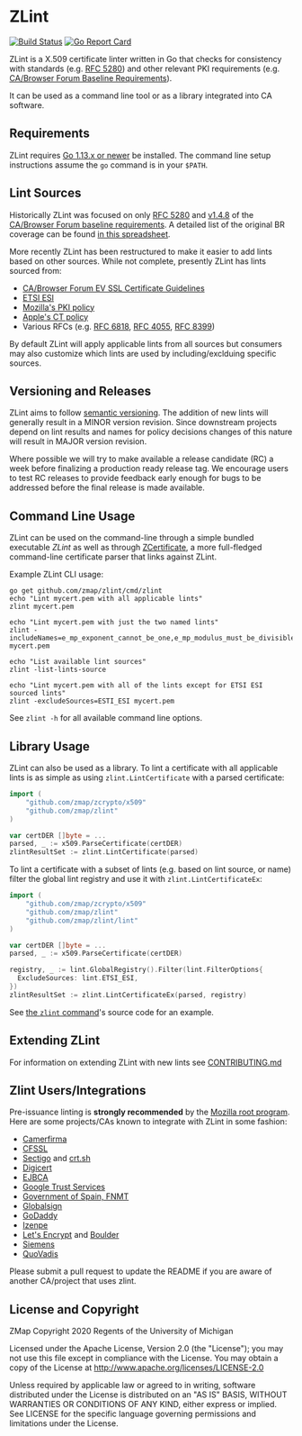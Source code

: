 ZLint
=====

[![Build Status](https://travis-ci.org/zmap/zlint.svg?branch=master)](https://travis-ci.org/zmap/zlint)
[![Go Report Card](https://goreportcard.com/badge/github.com/zmap/zlint)](https://goreportcard.com/report/github.com/zmap/zlint)

ZLint is a X.509 certificate linter written in Go that checks for consistency
with standards (e.g. [RFC 5280]) and other relevant PKI requirements (e.g.
[CA/Browser Forum Baseline Requirements][BR v1.4.8]).

It can be used as a command line tool or as a library integrated into CA
software.

[RFC 5280]: https://www.ietf.org/rfc/rfc5280.txt
[BR v1.4.8]: https://cabforum.org/wp-content/uploads/CA-Browser-Forum-BR-1.4.8.pdf

Requirements
------------

ZLint requires [Go 1.13.x or newer](https://golang.org/doc/install) be
installed. The command line setup instructions assume the `go` command is in
your `$PATH`.

Lint Sources
------------

Historically ZLint was focused on only [RFC 5280] and [v1.4.8][BR v1.4.8] of the
[CA/Browser Forum baseline requirements][BRs]. A detailed list of the original
BR coverage can be found [in this spreadsheet][Coverage Spreadsheet].

More recently ZLint has been restructured to make it easier to add lints based
on other sources. While not complete, presently ZLint has lints sourced from:

* [CA/Browser Forum EV SSL Certificate Guidelines][CABF EV]
* [ETSI ESI]
* [Mozilla's PKI policy][MozPolicy]
* [Apple's CT policy][AppleCT]
* Various RFCs (e.g. [RFC 6818], [RFC 4055], [RFC 8399])

By default ZLint will apply applicable lints from all sources but consumers may
also customize which lints are used by including/exclduing specific sources.

[BRs]: https://cabforum.org/baseline-requirements-documents/
[Coverage Spreadsheet]: https://docs.google.com/spreadsheets/d/1ywp0op9mkTaggigpdF2YMTubepowJ50KQBhc_b00e-Y
[CABF EV]: https://cabforum.org/extended-validation/
[MozPolicy]: https://github.com/mozilla/pkipolicy
[ETSI ESI]: https://www.etsi.org/technologies/digital-signature
[AppleCT]: https://support.apple.com/en-us/HT205280
[RFC 6818]: https://www.ietf.org/rfc/rfc6818.txt
[RFC 4055]: https://www.ietf.org/rfc/rfc4055.txt
[RFC 8399]: https://www.ietf.org/rfc/rfc8399.txt


Versioning and Releases
-----------------------

ZLint aims to follow [semantic versioning](https://semver.org/). The addition of
new lints will generally result in a MINOR version revision. Since downstream
projects depend on lint results and names for policy decisions changes of this
nature will result in MAJOR version revision.

Where possible we will try to make available a release candidate (RC) a week
before finalizing a production ready release tag. We encourage users to test RC
releases to provide feedback early enough for bugs to be addressed before the
final release is made available.


Command Line Usage
------------------

ZLint can be used on the command-line through a simple bundled executable
_ZLint_ as well as through
[ZCertificate](https://github.com/zmap/zcertificate), a more full-fledged
command-line certificate parser that links against ZLint.

Example ZLint CLI usage:

	go get github.com/zmap/zlint/cmd/zlint
	echo "Lint mycert.pem with all applicable lints"
	zlint mycert.pem

	echo "Lint mycert.pem with just the two named lints"
	zlint -includeNames=e_mp_exponent_cannot_be_one,e_mp_modulus_must_be_divisible_by_8 mycert.pem

	echo "List available lint sources"
	zlint -list-lints-source

	echo "Lint mycert.pem with all of the lints except for ETSI ESI sourced lints"
	zlint -excludeSources=ESTI_ESI mycert.pem

See `zlint -h` for all available command line options.


Library Usage
-------------

ZLint can also be used as a library. To lint a certificate with all applicable
lints is as simple as using `zlint.LintCertificate` with a parsed certificate:

```go
import (
	"github.com/zmap/zcrypto/x509"
	"github.com/zmap/zlint"
)

var certDER []byte = ...
parsed, _ := x509.ParseCertificate(certDER)
zlintResultSet := zlint.LintCertificate(parsed)
```

To lint a certificate with a subset of lints (e.g. based on lint source, or
name) filter the global lint registry and use it with `zlint.LintCertificateEx`:

```go
import (
	"github.com/zmap/zcrypto/x509"
	"github.com/zmap/zlint"
	"github.com/zmap/zlint/lint"
)

var certDER []byte = ...
parsed, _ := x509.ParseCertificate(certDER)

registry, _ := lint.GlobalRegistry().Filter(lint.FilterOptions{
  ExcludeSources: lint.ETSI_ESI,
})
zlintResultSet := zlint.LintCertificateEx(parsed, registry)
```

See [the `zlint` command][zlint cmd]'s source code for an example.

[zlint cmd]: https://github.com/zmap/zlint/blob/master/cmd/zlint/main.go


Extending ZLint
----------------

For information on extending ZLint with new lints see [CONTRIBUTING.md]

[CONTRIBUTING.md]: https://github.com/zmap/zlint/blob/master/CONTRIBUTING.md


Zlint Users/Integrations
-------------------------

Pre-issuance linting is **strongly recommended** by the [Mozilla root
program](https://wiki.allizom.org/CA/Required_or_Recommended_Practices#Pre-Issuance_Linting).
Here are some projects/CAs known to integrate with ZLint in some fashion:

* [Camerfirma](https://www.camerfirma.com/)
* [CFSSL](https://github.com/cloudflare/cfssl)
* [Sectigo](https://sectigo.com/) and [crt.sh](https://crt.sh)
* [Digicert](https://www.digicert.com/)
* [EJBCA](https://download.primekey.com/docs/EJBCA-Enterprise/6_11_1/adminguide.html#Post%20Processing%20Validators%20(Pre-Certificate%20or%20Certificate%20Validation))
* [Google Trust Services](https://pki.goog/)
* [Government of Spain, FNMT](http://www.fnmt.es/)
* [Globalsign](https://www.globalsign.com/en/)
* [GoDaddy](https://www.godaddy.com)
* [Izenpe](https://www.izenpe.eus/)
* [Let's Encrypt](https://letsencrypt.org) and [Boulder](https://github.com/letsencrypt/boulder)
* [Siemens](https://siemens.com)
* [QuoVadis](https://www.quovadisglobal.com/)

Please submit a pull request to update the README if you are aware of
another CA/project that uses zlint.


License and Copyright
---------------------

ZMap Copyright 2020 Regents of the University of Michigan

Licensed under the Apache License, Version 2.0 (the "License"); you may not use
this file except in compliance with the License. You may obtain a copy of the
License at http://www.apache.org/licenses/LICENSE-2.0

Unless required by applicable law or agreed to in writing, software distributed
under the License is distributed on an "AS IS" BASIS, WITHOUT WARRANTIES OR
CONDITIONS OF ANY KIND, either express or implied. See LICENSE for the specific
language governing permissions and limitations under the License.
